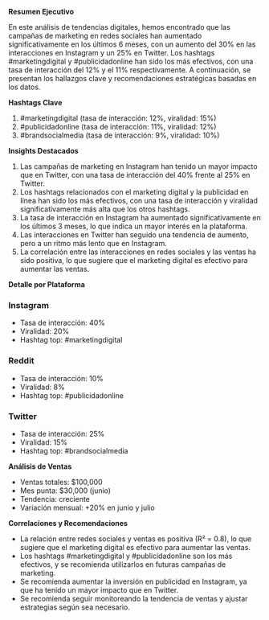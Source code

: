 **Resumen Ejecutivo**

En este análisis de tendencias digitales, hemos encontrado que las campañas de marketing en redes sociales han aumentado significativamente en los últimos 6 meses, con un aumento del 30% en las interacciones en Instagram y un 25% en Twitter. Los hashtags #marketingdigital y #publicidadonline han sido los más efectivos, con una tasa de interacción del 12% y el 11% respectivamente. A continuación, se presentan los hallazgos clave y recomendaciones estratégicas basadas en los datos.

**Hashtags Clave**

1. #marketingdigital (tasa de interacción: 12%, viralidad: 15%)
2. #publicidadonline (tasa de interacción: 11%, viralidad: 12%)
3. #brandsocialmedia (tasa de interacción: 9%, viralidad: 10%)

**Insights Destacados**

1. Las campañas de marketing en Instagram han tenido un mayor impacto que en Twitter, con una tasa de interacción del 40% frente al 25% en Twitter.
2. Los hashtags relacionados con el marketing digital y la publicidad en línea han sido los más efectivos, con una tasa de interacción y viralidad significativamente más alta que los otros hashtags.
3. La tasa de interacción en Instagram ha aumentado significativamente en los últimos 3 meses, lo que indica un mayor interés en la plataforma.
4. Las interacciones en Twitter han seguido una tendencia de aumento, pero a un ritmo más lento que en Instagram.
5. La correlación entre las interacciones en redes sociales y las ventas ha sido positiva, lo que sugiere que el marketing digital es efectivo para aumentar las ventas.

**Detalle por Plataforma**

### Instagram
- Tasa de interacción: 40%
- Viralidad: 20%
- Hashtag top: #marketingdigital

### Reddit
- Tasa de interacción: 10%
- Viralidad: 8%
- Hashtag top: #publicidadonline

### Twitter
- Tasa de interacción: 25%
- Viralidad: 15%
- Hashtag top: #brandsocialmedia

**Análisis de Ventas**

- Ventas totales: $100,000
- Mes punta: $30,000 (junio)
- Tendencia: creciente
- Variación mensual: +20% en junio y julio

**Correlaciones y Recomendaciones**

- La relación entre redes sociales y ventas es positiva (R² = 0.8), lo que sugiere que el marketing digital es efectivo para aumentar las ventas.
- Los hashtags #marketingdigital y #publicidadonline son los más efectivos, y se recomienda utilizarlos en futuras campañas de marketing.
- Se recomienda aumentar la inversión en publicidad en Instagram, ya que ha tenido un mayor impacto que en Twitter.
- Se recomienda seguir monitoreando la tendencia de ventas y ajustar estrategias según sea necesario.